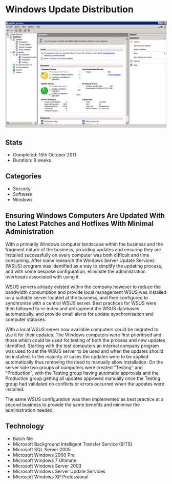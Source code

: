 # Windows Update Distribution

![Windows update services screenshot](assets/windows-update-distribution.png)

## Stats

- Completed: 15th October 2011
- Duration: 6 weeks

## Categories

- Security
- Software
- Windows

## Ensuring Windows Computers Are Updated With the Latest Patches and Hotfixes With Minimal Administration

With a primarily Windows computer landscape within the business and the fragment nature of the business, providing updates and ensuring they are installed successfully on every computer was both difficult and time consuming. After some research the Windows Server Update Services (WSUS) program was identified as a way to simplify the updating process, and with some bespoke configuration, eliminate the administration overheads associated with using it.

WSUS servers already existed within the company however to reduce the bandwidth consumption and provide local management WSUS was installed on a suitable server located at the business, and then configured to synchronise with a central WSUS server. Best practices for WSUS were then followed to re-index and defragment the WSUS databases automatically, and provide email alerts for update synchronisation and computer statuses.

With a local WSUS server now available computers could be migrated to use it for their updates. The Windows computers were first prioritised and those which could be used for testing of both the process and new updates identified. Starting with the test computers an internal company program was used to set the WSUS server to be used and when the updates should be installed. In the majority of cases the updates were to be applied automatically thus removing the need to manually allow installation. On the server side two groups of computers were created "Testing" and "Production", with the Testing group having automatic approvals and the Production group getting all updates approved manually once the Testing group had validated no conflicts or errors occurred when the updates were installed.

The same WSUS configuration was then implemented as best practice at a second business to provide the same benefits and minimise the administration needed.

## Technology

- Batch file
- Microsoft Background Intelligent Transfer Service (BITS)
- Microsoft SQL Server 2005
- Microsoft Windows 2000 Pro
- Microsoft Windows 7 Ultimate
- Microsoft Windows Server 2003
- Microsoft Windows Server Update Services
- Microsoft Windows XP Professional

<!-- origin: https://web.archive.org/web/20220929182656/https://community.spiceworks.com/people/michaelvickers/projects/windows-update-distribution -->
